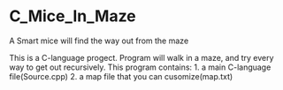 # C_Mice_In_Maze
A Smart mice will find the way out from the maze

This is a C-language progect.
Program will walk in a maze, and try every way to get out recursively.
This program contains:
	1. a main C-language file(Source.cpp)
	2. a map file that you can cusomize(map.txt)	

